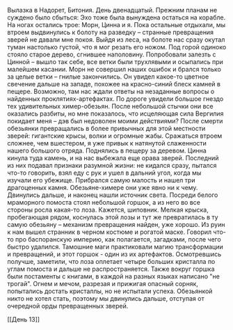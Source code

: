 Вылазка в Надорет, Битония. День двенадцатый.
Прежним планам не суждено было сбыться: Эхо тоже была вынуждена остаться на корабле. На ногах остались трое: Морн, Цинна и я. Пока остальные отдыхали, мы втроем выдвинулись к болоту на разведку – странные превращения зверей не давали мне покоя. Выйдя из леса, на болоте нас сразу окутал туман настолько густой, что я мог резать его ножом. Под горой одиноко стояло старое дерево, сгнившее наполовину. Попробовали залезть с Цинной – вышло так себе, все ветки были трухлявыми и осыпались при малейшем касании. Морн не совершил наших ошибок и брался только за целые ветки – гнилые закончились. Он увидел какое-то цветное свечение дальше на западе, похожее на красно-синий блеск камней в пещере. Возможно, там нас ждали ответы на незаданные вопросы о найденных проклятиях-артефактах. По дороге увидели большое гнездо тех удивительных химер-обезьян. После небольшой стычки они все оказались разбиты, но мне показалось, что исцеляющая сила Вергилия покидает меня – дэв был недоволен моими действиями? После смерти обезьянки превращались в более привычных для этой местности зверей: гигантские крысы, волки и огромные жабы. Сражаться втроем сложнее, чем вшестером, я уже привык к натянутой слаженности нашего большого отряда. Поднялись в пещеру за деревом. Цинна кинула туда камень, и на нас выбежала еще орава зверей. Последний из них подавал признаки разумной жизни: не кидался сразу, пытался что-то говорить, взял еду с рук и ушел в дальний угол, когда мы изучали его убежище. Прибрался самую малость и нашел три драгоценных камня. Обезьяне-химере они уже явно ни к чему. Двинулись дальше, и наконец нашли источник света. Посреди белого мраморного помоста стоял небольшой горшок, а из него во все стороны росла какая-то лоза. Кажется, шиповник. Мелкая крыска, пробегающая рядом, коснулась этой лозы и тут же превратилась в ту самую обезьяну – механизм превращения найден, уже хорошо. Из руин к нам вышел странник в черном костюме и рогатой маске. Говорил что-то про баспоранскую империю, как полагается, загадками, после чего быстро удалился. Тамошние маги практиковали магию трансформации и превращений, и этот горшок - один из их артефактов. Осмотревшись получше, заметили, что лоза оплетает четыре больших кристалла по углам помоста и дальше не распространяется. Также вокруг горшка были постаменты с книгами, в каждой на разных языках написано "не трогай". Огнем и мечом, разрезая и прижигая опасный сорняк, попытались достать кристаллы, но не испытали успеха. Обезьянкой никто не хотел стать, поэтому мы двинулись дальше, отступая от очередной орды превращенных зверей.

[[День 13]]